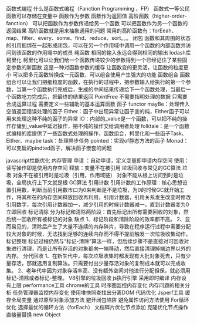 函数式编程
    什么是函数式编程（Fanction Programming  ，FP）
    函数式一等公民
        函数可以存储在变量中
        函数作为参数
        函数作为返回值
    高阶函数（higher-order-fanction）
        可以把函数作为参数传递给另一个函数
        可以把函数作为另一个函数的返回结果
        高阶函数就是用来抽象通用的问题
        常用的高阶函数有：forEeah、map、filter、every、some、find、reduce、sort。。。
    闭包
        函数和其周围的状态的引用捆绑在一起形成闭包，可以在另一个作用域中调用一个函数的内部函数并访问到该函数的作用域中的成员
    纯函数
        相同的输入永远会得到相同的输出
        lodash库
    柯里化
        柯里化可以让我们给一个函数传递较少的参数得到一个已经记住了某些固定参数的新函数
        这是一种对函数参数的缓存
        让函数变的更灵活，让函数的粒度更小
        可以把多元函数转换成一元函数，可以组合使用产生强大的功能
    函数组合
        函数组合可以让我们把细粒度的函数，在执行的过程中，把参数输入给执行的第一个参数，当第一个函数执行完成后，生成的中间结果传递给下一个函数处理，当最后一个函数吃力完成后，把最终的结果返回
    PointFree
        不需要指明处理的数据
        只需要合成运算过程
        需要定义一些辅助的基本运算函数
    函子 functor
        mayBe：处理传入空值返回错误处理的函子
        Either：函子中出现异常让函子变的纯，Either函子可以用来处理这种不纯的函子的异常
        IO：内部的_value是一个函数，可以把不纯的操作存储到_value中延迟操作，把不纯的操作交给调用者处理
        folktale：是一个函数式编程的库提供了一些函数式处理的操作，函数组合，柯里化和一些函子Task、Either、maybe
        task：处理异步任务
        pointed：实现of静态方法的函子
        Monad：可以变扁的pindted函子，解决函子嵌套的问题

javascript性能优化
    内存管理
        申请 ：自动申请，定义变量即申请内存空间
        使用：读写操作即是使用内存空间
        释放：变量不在被引用
    垃圾回收与常见的GC算法
        垃圾
            对象不在被引用时是垃圾（引用，作用域链）
            对象不能从根上访问到时是垃圾，全局执行上下文就是根
        GC算法
            引用计数
                引用计数的工作原理：核心思想设置引用数，判断当前引用数市口为0来判断是不是垃圾，为0的时候GC就开始工作，将其所在的内存空间释放回收再利用，引用计数器，引用关系发生改变时修改引用数字，每次引用计数器加一，减少引用的时候计数器减一，直到计数器变为0立即回收
            标记清除
                分为标记和清除两阶段：首先标记出所有需要回收的对象，然后统一回收所有被标记的对象
                缺点
                1、标记阶段和清除阶段的效率都不高。
                2、显而易见的，清除后产生了大量不连续的内存碎片，导致在程序运行过程中需要分配较大对象的时候，无法找到足够的连续内存而不得不提前触发一次垃圾收集动作。
            标记整理
                标记过程仍然与“标记-清除”算法一样，但后续步骤不是直接对可回收对象进行清理，而是让所有存活的对象都向一端移动，然后直接清理掉端边界以外的内存。
            分代回收
                1、在新生代中，每次垃圾收集时都发现有大批对象死去，只有少量存活，那就选用复制算法。只需要付出少量存活对象的复制成本就可以完成收集。
                2、老年代中因为对象存活率高、没有额外空间对他进行分配担保，就必须用标记-清除或者标记-整理。
    V8引擎的垃圾回收
        js执行引擎
        采用即时编译
        内存设有上限
    performance工具
        chrome的工具
        时序图监控内存变化
        内存问题的相关分析
        任务管理器监控内存变化
        使用堆快照查找出分离DOM
    代码优化
        Jsperf工具
        缓存全局变量
        通过原型对象添加方法
        避开闭包陷阱
        避免属性访问方法使用
        For循环优化
        选择最优的循环方法（forEach）
        文档碎片优化节点添加
        克隆优化节点操作
        直接量替换 new Object

